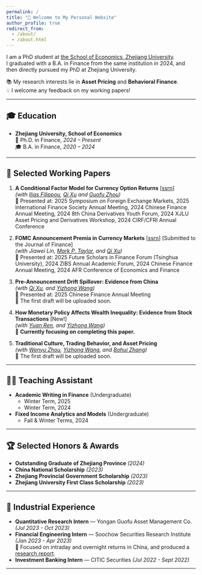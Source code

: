 ```yaml
---
permalink: /
title: "👋 Welcome to My Personal Website"
author_profile: true
redirect_from: 
  - /about/
  - /about.html
---
```


I am a PhD student at [the School of Economics, Zhejiang University](http://www.cec.zju.edu.cn/).  
I graduated with a B.A. in Finance from the same institution in 2024, and then directly pursued my PhD at Zhejiang University.  

📚 My research interests lie in **Asset Pricing** and **Behavioral Finance**.  
💡 I welcome any feedback on my working papers!  

---

## 🎓 Education  
- **Zhejiang University, School of Economics**  
  📖 Ph.D. in Finance, *2024 – Present*  
  🎓 B.A. in Finance, *2020 – 2024*  

---

## 📝 Selected Working Papers  

1. **A Conditional Factor Model for Currency Option Returns** [[ssrn](https://papers.ssrn.com/sol3/papers.cfm?abstract_id=4991516)]  
   *(with [Ilias Filippou](https://sites.google.com/view/iliasfilippou/), [Qi Xu](https://person.zju.edu.cn/qixu) and [Guofu Zhou](https://guofuzhou.github.io/))*  
   📌 Presented at: 2025 Symposium on Foreign Exchange Markets, 2025 International Finance Society Annual Meeting, 2024 Chinese Finance Annual Meeting, 2024 8th China Derivatives Youth Forum, 2024 XJLU Asset Pricing and Derivatives Workshop, 2024 CIRF/CFRI Annual Conference  

2. **FOMC Announcement Premia in Currency Markets** [[ssrn](https://papers.ssrn.com/sol3/papers.cfm?abstract_id=5237922)] [Submitted to the Journal of Finance]  
   *(with Jiawei Lin, [Mark P. Taylor](https://olin.washu.edu/faculty/mark-taylor), and [Qi Xu](https://person.zju.edu.cn/qixu))*  
   📌 Presented at: 2025 Future Scholars in Finance Forum (Tsinghua University), 2024 ZIBS Annual Academic Forum, 2024 Chinese Finance Annual Meeting, 2024 AFR Conference of Economics and Finance  

3. **Pre-Announcement Drift Spillover: Evidence from China**  
   *(with [Qi Xu](https://person.zju.edu.cn/qixu), and [Yizhong Wang](https://person.zju.edu.cn/wyz))*  
   📌 Presented at: 2025 Chinese Finance Annual Meeting  
   📝 The first draft will be uploaded soon.  

4. **How Monetary Policy Affects Wealth Inequality: Evidence from Stock Transactions** [New!]  
   *(with [Yuan Ren](https://person.zju.edu.cn/renyuanfinance), and [Yizhong Wang](https://person.zju.edu.cn/wyz))*  
   🚧 **Currently focusing on completing this paper.**  

5. **Traditional Culture, Trading Behavior, and Asset Pricing**  
   *(with [Wenyu Zhou](https://www.wenyu-zhou.com/home), [Yizhong Wang](https://person.zju.edu.cn/wyz), and [Bohui Zhang](https://sites.google.com/site/bohuizhang/))*  
   📝 The first draft will be uploaded soon.  

---

## 👨‍🏫 Teaching Assistant  

- **Academic Writing in Finance** (Undergraduate)
  - Winter Term, 2025  
  - Winter Term, 2024
- **Fixed Income Analytics and Models** (Undergraduate)
  - Fall & Winter Terms, 2024

---

## 🏆 Selected Honors & Awards  

- **Outstanding Graduate of Zhejiang Province** *(2024)* 
- **China National Scholarship** *(2023)*  
- **Zhejiang Provincial Government Scholarship** *(2023)*  
- **Zhejiang University First Class Scholarship** *(2023)*  

---

## 💼 Industrial Experience  

- **Quantitative Research Intern** — Yongan Guofu Asset Management Co. *(Jul 2023 - Oct 2023)*  
- **Financial Engineering Intern** — Soochow Securities Research Institute *(Jan 2023 - Apr 2023)*  
  🔎 Focused on intraday and overnight returns in China, and produced a [research report](https://mp.weixin.qq.com/s/Wu_v-rCHqWpj3S7N_eEYxQ).
- **Investment Banking Intern** — CITIC Securities *(Jul 2022 - Sept 2022)*  

---

